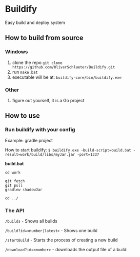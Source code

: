 # Buildify

Easy build and deploy system

## How to build from source

### Windows

1. clone the repo ``git clone https://github.com/OliverSchlueter/Buildify.git``
2. run ``make.bat``
3. executable will be at: ``buildify-core/bin/buildify.exe``

### Other

1. figure out yourself, it is a Go project

## How to use

### Run buildify with your config

Example: gradle project

How to start buildify:
``$ buildify.exe -build-script=build.bat -result=work/build/libs/myJar.jar -port=1337``

**build.bat**
````batch
cd work

git fetch
git pull
gradlew shadowJar

cd ../
````

### The API

```/builds``` - Shows all builds

``/build?id=<number|latest>`` - Shows one build

``/startBuild`` - Starts the process of creating a new build

``/download?id=<number>`` - downloads the output file of a build


